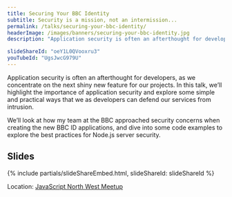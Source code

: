 ```yaml
---
title: Securing Your BBC Identity
subtitle: Security is a mission, not an intermission...
permalink: /talks/securing-your-bbc-identity/
headerImage: /images/banners/securing-your-bbc-identity.jpg
description: "Application security is often an afterthought for developers, as we concentrate on the next shiny new feature for our projects. In this talk, I highlight the importance of application security and explore some simple and practical ways that we as developers can defend our services from intrusion. "

slideShareId: "oeY1L0QVooxru3"
youTubeId: "UgsJwcG979U"
---
```


Application security is often an afterthought for developers, as we concentrate on the next shiny new feature for our projects. In this talk, we’ll highlight the importance of application security and explore some simple and practical ways that we as developers can defend our services from intrusion.

We’ll look at how my team at the BBC approached security concerns when creating the new BBC ID applications, and dive into some code examples to explore the best practices for Node.js server security.

## Slides

{% include partials/slideShareEmbed.html, slideShareId: slideShareId %}

Location: [JavaScript North West Meetup](https://www.meetup.com/JavaScript-North-West/events/239152184/)